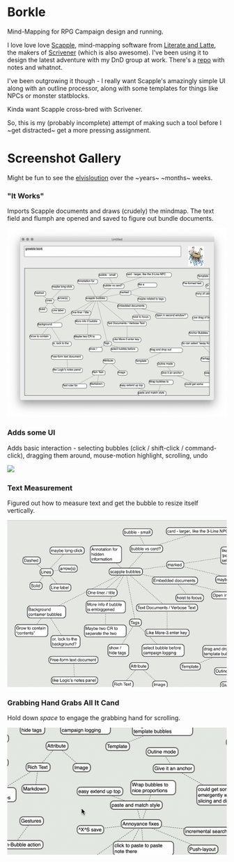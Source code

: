 # Borkle

Mind-Mapping for RPG Campaign design and running.

I love love love [Scapple](https://www.literatureandlatte.com/scapple/overview), mind-mapping
software from [Literate and Latte](https://www.literatureandlatte.com), the makers of 
[Scrivener](https://www.literatureandlatte.com/scrivener/overview) (which is also awesome).
I've been using it to design the latest adventure with my DnD group at work.  There's
a [repo](https://github.com/markd2/MarkDnD) with notes and whatnot.

I've been outgrowing it though - I really want Scapple's amazingly simple UI along with
an outline processor, along with some templates for things like NPCs or monster statblocks.

Kinda want Scapple cross-bred with Scrivener.

So, this is my (probably incomplete) attempt of making such a tool before I 
~get distracted~ get a more pressing assignment.



# Screenshot Gallery

Might be fun to see the [elvisloution](https://www.youtube.com/watch?v=knc9LKjukSQ) over the ~years~ ~months~ weeks.


### "It Works"

Imports Scapple documents and draws (crudely) the mindmap.  The text field and flumph are
opened and saved to figure out bundle documents.

![](assets/screenshot-1.png)


### Adds some UI

Adds basic interaction - selecting bubbles (click / shift-click / command-click), dragging them
around, mouse-motion highlight, scrolling, undo

![](assets/borkle2.gif)

### Text Measurement

Figured out how to measure text and get the bubble to resize itself vertically.

![](assets/borkle3.png)

### Grabbing Hand Grabs All It Cand

Hold down _space_ to engage the grabbing hand for scrolling.

![](assets/grab-hand.gif)

